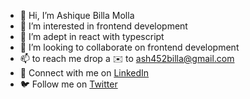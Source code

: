 - 👋 Hi, I’m Ashique Billa Molla
- 👀 I’m interested in frontend development
- 🌱 I’m adept in react with typescript
- 💞️ I’m looking to collaborate on frontend development
- 📫 to reach me drop a ✉️ to ash452billa@gmail.com
- 🤝 Connect with me on  [LinkedIn](https://www.linkedin.com/in/ashique-billa-molla-194858144/)
- 🐦 Follow me on [Twitter](https://twitter.com/dev_ash_twiter)

<!---
DevAsh98/DevAsh98 is a ✨ special ✨ repository because its `README.md` (this file) appears on your GitHub profile.
You can click the Preview link to take a look at your changes.
--->
